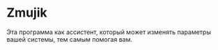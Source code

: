 # Zmujik
Эта программа как ассистент, который может изменять параметры вашей системы, тем самым помогая вам.
